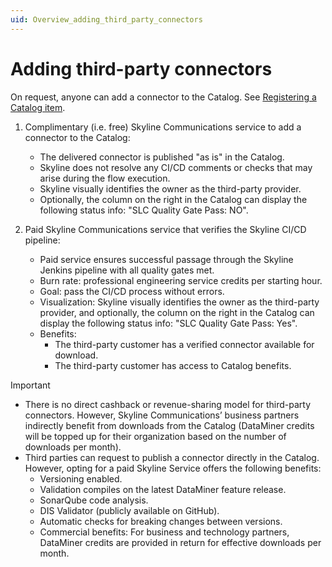 ```yaml
---
uid: Overview_adding_third_party_connectors
---
```


# Adding third-party connectors

On request, anyone can add a connector to the Catalog. See [Registering a Catalog item](xref:Register_Catalog_Item).

1. Complimentary (i.e. free) Skyline Communications service to add a connector to the Catalog:

   - The delivered connector is published "as is" in the Catalog.
   - Skyline does not resolve any CI/CD comments or checks that may arise during the flow execution.
   - Skyline visually identifies the owner as the third-party provider.
   - Optionally, the column on the right in the Catalog can display the following status info: "SLC Quality Gate Pass: NO".

1. Paid Skyline Communications service that verifies the Skyline CI/CD pipeline:

   - Paid service ensures successful passage through the Skyline Jenkins pipeline with all quality gates met.
   - Burn rate: professional engineering service credits per starting hour.
   - Goal: pass the CI/CD process without errors.
   - Visualization: Skyline visually identifies the owner as the third-party provider, and optionally, the column on the right in the Catalog can display the following status info: "SLC Quality Gate Pass: Yes".
   - Benefits:
     - The third-party customer has a verified connector available for download.
     - The third-party customer has access to Catalog benefits.

> [!IMPORTANT]
>
> - There is no direct cashback or revenue-sharing model for third-party connectors. However, Skyline Communications’ business partners indirectly benefit from downloads from the Catalog (DataMiner credits will be topped up for their organization based on the number of downloads per month).
> - Third parties can request to publish a connector directly in the Catalog. However, opting for a paid Skyline Service offers the following benefits:
>   - Versioning enabled.
>   - Validation compiles on the latest DataMiner feature release.
>   - SonarQube code analysis.
>   - DIS Validator (publicly available on GitHub).
>   - Automatic checks for breaking changes between versions.
>   - Commercial benefits: For business and technology partners, DataMiner credits are provided in return for effective downloads per month.

